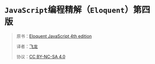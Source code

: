 # `JavaScript`编程精解（`Eloquent`）第四版

> 原书：[Eloquent JavaScript 4th edition](http://eloquentjavascript.net/)
> 
> 译者：[飞龙](https://github.com/wizardforcel)
> 
> 协议：[CC BY-NC-SA 4.0](http://creativecommons.org/licenses/by-nc-sa/4.0/)
